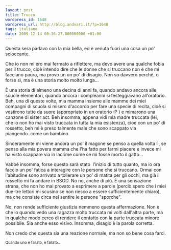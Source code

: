 ```yaml
---
layout: post
title: Trucco
wordpress_id: 1648
wordpress_url: http://blog.andvari.it/?p=1648
tags: italiano
date: 2009-12-14 00:36:27.000000000 +01:00
---
```

Questa sera parlavo con la mia bella, ed è venuta fuori una cosa un po' scioccante.

Che io non mi ero mai fermato a riflettere, ma devo avere una qualche fobia per il trucco, cioè intendo dire che le donne che si truccano non è che mi facciano paura, ma provo un un po' di disagio. Non so davvero perché, o forse sì, ma è una storia molto molto lunga...

È una storia di almeno una decina di anni fa, quando andavo ancora alle scuole elementari, quando ancora i compleanni si festeggiavano all'oratorio. Beh, una di queste volte, mia mamma insieme alle mamme dei miei compagni di scuola si misero d'accordo per fare una specie di recita, cioè si vestirono tutte da suore (appropriato in un oratorio :P ) e mimarono una canzone di sister act. Beh insomma, appena vidi mia madre truccata (lei, che io non ho mai visto truccata in tutta la mia esistenza), cioè con un po' di rossetto, beh mi è preso talmente male che sono scappato via piangendo..come un bambino.

Sinceramente mi viene ancora un po' il magone se penso a quella volta lì, se penso alla mia povera mamma che l'ha fatto per farmi piacere e invece mi ha visto scappare via in lacrime come se mi fosse morto il gatto...

Vabbé insomma, forse questo sarà stato  l'inizio di tutto quanto, ma io ora faccio un po' fatica a interagire con le persone che si truccano. Ormai con l'abitudine sono arrivato a tollerare un po' di matita per gli occhi, ma già il rossetto mi fa andare in BSOD. No no, anche di più. È una sensazione strana, che non ho mai provato a esprimere a parole (perciò spero che i miei due-tre lettori mi scusino se non riesco a essere sufficientemente chiaro), ma che consiste circa nel sentire le persone "sporche".

No, non rende sufficiente giustizia nemmeno questa affermazione. Non è che io quando vedo una ragazza molto truccata mi volti dall'altra parte, ma in qualche modo cerco di rendere il contatto con la parte truccata minore possibile. Sia anche esso visivo. Insomma, disagio è la parola corretta.

Non credo che questa sia una reazione normale, ma non so bene cosa farci.

<small>Quando uno è fallato, è fallato..</small>
